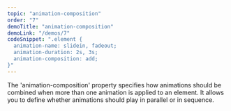 ```yaml
---
topic: "animation-composition"
order: "7"
demoTitle: "animation-composition"
demoLink: "/demos/7"
codeSnippet: ".element {
  animation-name: slidein, fadeout;
  animation-duration: 2s, 3s;
  animation-composition: add;
}"
---
```


The 'animation-composition' property specifies how animations should be combined when more than one animation is applied to an element. It allows you to define whether animations should play in parallel or in sequence.
<br />
